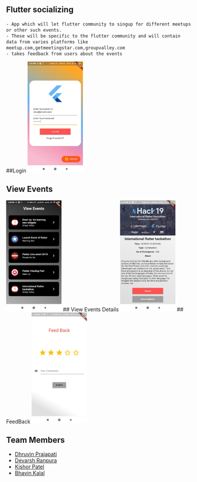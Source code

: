 ## Flutter socializing
    - App which will let flutter community to singup for different meetups or other such events.
    - These will be specific to the flutter community and will contain data from varies platforms like     meetup.com,getmeetingstar.com,groupvalley.com
    - takes feedback from users about the events
##Login
<img src="./screenshots/1.jpeg" height="300em" />
## View Events
<img src="./screenshots/8.jpeg" height="300em" />
## View Events Details
<img src="./screenshots/6.jpeg" height="300em" />
## FeedBack
<img src="./screenshots/7.jpeg" height="300em" />

## Team Members

- [Dhruvin Prajapati](https://github.com/dhruvinprajapati)
- [Devarsh Ranpura](https://github.com/DevarshRanpara)
- [Kishor Patel](https://github.com/kishorpatel85)
- [Bhavin Kalal]()
